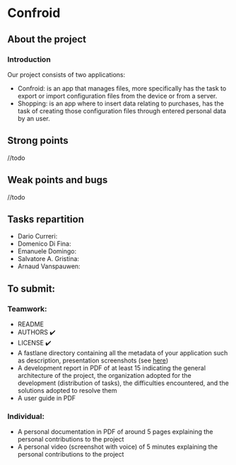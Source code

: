 # Confroid
## About the project

### Introduction
Our project consists of two applications:
- Confroid:
is an app that manages files, more specifically
has the task to export or import configuration files from the device or from a server.
- Shopping:
is an app where to insert data relating to purchases, 
has the task of creating those configuration files through entered personal data by an user.

## Strong points
//todo

## Weak points and bugs
//todo

## Tasks repartition
- Dario Curreri:
- Domenico Di Fina:
- Emanuele Domingo:
- Salvatore A. Gristina:
- Arnaud Vanspauwen:


## To submit:

### Teamwork:
- README
- AUTHORS :heavy_check_mark:
- LICENSE :heavy_check_mark:
- A fastlane directory containing all the metadata of your application such as description, presentation screenshots (see [here](https://f-droid.org/en/docs/All_About_Descriptions_Graphics_and_Screenshots/))
- A development report in PDF of at least 15 indicating the general architecture of the project, the organization adopted for the development (distribution of tasks), the difficulties encountered, and the solutions adopted to resolve them
- A user guide in PDF

### Individual:
- A personal documentation in PDF of around 5 pages explaining the personal contributions to the project
- A personal video (screenshot with voice) of 5 minutes explaining the personal contributions to the project
